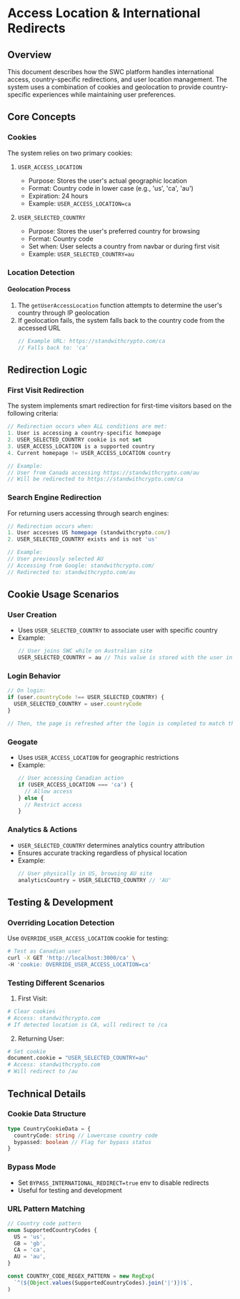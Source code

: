 # Access Location & International Redirects

## Overview

This document describes how the SWC platform handles international access, country-specific redirections, and user location management. The system uses a combination of cookies and geolocation to provide country-specific experiences while maintaining user preferences.

## Core Concepts

### Cookies

The system relies on two primary cookies:

1. `USER_ACCESS_LOCATION`

   - Purpose: Stores the user's actual geographic location
   - Format: Country code in lower case (e.g., 'us', 'ca', 'au')
   - Expiration: 24 hours
   - Example: `USER_ACCESS_LOCATION=ca`

2. `USER_SELECTED_COUNTRY`
   - Purpose: Stores the user's preferred country for browsing
   - Format: Country code
   - Set when: User selects a country from navbar or during first visit
   - Example: `USER_SELECTED_COUNTRY=au`

### Location Detection

#### Geolocation Process

1. The `getUserAccessLocation` function attempts to determine the user's country through IP geolocation
2. If geolocation fails, the system falls back to the country code from the accessed URL
   ```typescript
   // Example URL: https://standwithcrypto.com/ca
   // Falls back to: 'ca'
   ```

## Redirection Logic

### First Visit Redirection

The system implements smart redirection for first-time visitors based on the following criteria:

```typescript
// Redirection occurs when ALL conditions are met:
1. User is accessing a country-specific homepage
2. USER_SELECTED_COUNTRY cookie is not set
3. USER_ACCESS_LOCATION is a supported country
4. Current homepage != USER_ACCESS_LOCATION country

// Example:
// User from Canada accessing https://standwithcrypto.com/au
// Will be redirected to https://standwithcrypto.com/ca
```

### Search Engine Redirection

For returning users accessing through search engines:

```typescript
// Redirection occurs when:
1. User accesses US homepage (standwithcrypto.com/)
2. USER_SELECTED_COUNTRY exists and is not 'us'

// Example:
// User previously selected AU
// Accessing from Google: standwithcrypto.com/
// Redirected to: standwithcrypto.com/au
```

## Cookie Usage Scenarios

### User Creation

- Uses `USER_SELECTED_COUNTRY` to associate user with specific country
- Example:
  ```typescript
  // User joins SWC while on Australian site
  USER_SELECTED_COUNTRY = au // This value is stored with the user in countryCode column
  ```

### Login Behavior

```typescript
// On login:
if (user.countryCode !== USER_SELECTED_COUNTRY) {
  USER_SELECTED_COUNTRY = user.countryCode
}

// Then, the page is refreshed after the login is completed to match the new selected country
```

### Geogate

- Uses `USER_ACCESS_LOCATION` for geographic restrictions
- Example:
  ```typescript
  // User accessing Canadian action
  if (USER_ACCESS_LOCATION === 'ca') {
    // Allow access
  } else {
    // Restrict access
  }
  ```

### Analytics & Actions

- `USER_SELECTED_COUNTRY` determines analytics country attribution
- Ensures accurate tracking regardless of physical location
- Example:
  ```typescript
  // User physically in US, browsing AU site
  analyticsCountry = USER_SELECTED_COUNTRY // 'AU'
  ```

## Testing & Development

### Overriding Location Detection

Use `OVERRIDE_USER_ACCESS_LOCATION` cookie for testing:

```bash
# Test as Canadian user
curl -X GET 'http://localhost:3000/ca' \
-H 'cookie: OVERRIDE_USER_ACCESS_LOCATION=ca'
```

### Testing Different Scenarios

1. First Visit:

```bash
# Clear cookies
# Access: standwithcrypto.com
# If detected location is CA, will redirect to /ca
```

2. Returning User:

```bash
# Set cookie
document.cookie = "USER_SELECTED_COUNTRY=au"
# Access: standwithcrypto.com
# Will redirect to /au
```

## Technical Details

### Cookie Data Structure

```typescript
type CountryCookieData = {
  countryCode: string // Lowercase country code
  bypassed: boolean // Flag for bypass status
}
```

### Bypass Mode

- Set `BYPASS_INTERNATIONAL_REDIRECT=true` env to disable redirects
- Useful for testing and development

### URL Pattern Matching

```typescript
// Country code pattern
enum SupportedCountryCodes {
  US = 'us',
  GB = 'gb',
  CA = 'ca',
  AU = 'au',
}

const COUNTRY_CODE_REGEX_PATTERN = new RegExp(
  `^(${Object.values(SupportedCountryCodes).join('|')})$`,
)
```
